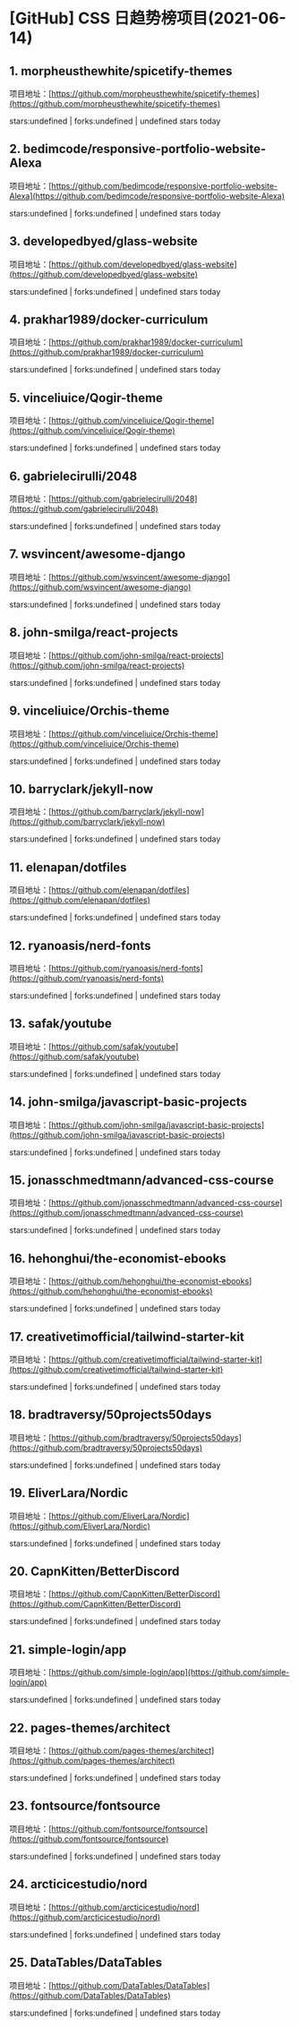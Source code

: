 # [GitHub] CSS 日趋势榜项目(2021-06-14)

## 1. morpheusthewhite/spicetify-themes 

项目地址：[https://github.com/morpheusthewhite/spicetify-themes](https://github.com/morpheusthewhite/spicetify-themes)

stars:undefined | forks:undefined | undefined stars today 



## 2. bedimcode/responsive-portfolio-website-Alexa 

项目地址：[https://github.com/bedimcode/responsive-portfolio-website-Alexa](https://github.com/bedimcode/responsive-portfolio-website-Alexa)

stars:undefined | forks:undefined | undefined stars today 



## 3. developedbyed/glass-website 

项目地址：[https://github.com/developedbyed/glass-website](https://github.com/developedbyed/glass-website)

stars:undefined | forks:undefined | undefined stars today 



## 4. prakhar1989/docker-curriculum 

项目地址：[https://github.com/prakhar1989/docker-curriculum](https://github.com/prakhar1989/docker-curriculum)

stars:undefined | forks:undefined | undefined stars today 



## 5. vinceliuice/Qogir-theme 

项目地址：[https://github.com/vinceliuice/Qogir-theme](https://github.com/vinceliuice/Qogir-theme)

stars:undefined | forks:undefined | undefined stars today 



## 6. gabrielecirulli/2048 

项目地址：[https://github.com/gabrielecirulli/2048](https://github.com/gabrielecirulli/2048)

stars:undefined | forks:undefined | undefined stars today 



## 7. wsvincent/awesome-django 

项目地址：[https://github.com/wsvincent/awesome-django](https://github.com/wsvincent/awesome-django)

stars:undefined | forks:undefined | undefined stars today 



## 8. john-smilga/react-projects 

项目地址：[https://github.com/john-smilga/react-projects](https://github.com/john-smilga/react-projects)

stars:undefined | forks:undefined | undefined stars today 



## 9. vinceliuice/Orchis-theme 

项目地址：[https://github.com/vinceliuice/Orchis-theme](https://github.com/vinceliuice/Orchis-theme)

stars:undefined | forks:undefined | undefined stars today 



## 10. barryclark/jekyll-now 

项目地址：[https://github.com/barryclark/jekyll-now](https://github.com/barryclark/jekyll-now)

stars:undefined | forks:undefined | undefined stars today 



## 11. elenapan/dotfiles 

项目地址：[https://github.com/elenapan/dotfiles](https://github.com/elenapan/dotfiles)

stars:undefined | forks:undefined | undefined stars today 



## 12. ryanoasis/nerd-fonts 

项目地址：[https://github.com/ryanoasis/nerd-fonts](https://github.com/ryanoasis/nerd-fonts)

stars:undefined | forks:undefined | undefined stars today 



## 13. safak/youtube 

项目地址：[https://github.com/safak/youtube](https://github.com/safak/youtube)

stars:undefined | forks:undefined | undefined stars today 



## 14. john-smilga/javascript-basic-projects 

项目地址：[https://github.com/john-smilga/javascript-basic-projects](https://github.com/john-smilga/javascript-basic-projects)

stars:undefined | forks:undefined | undefined stars today 



## 15. jonasschmedtmann/advanced-css-course 

项目地址：[https://github.com/jonasschmedtmann/advanced-css-course](https://github.com/jonasschmedtmann/advanced-css-course)

stars:undefined | forks:undefined | undefined stars today 



## 16. hehonghui/the-economist-ebooks 

项目地址：[https://github.com/hehonghui/the-economist-ebooks](https://github.com/hehonghui/the-economist-ebooks)

stars:undefined | forks:undefined | undefined stars today 



## 17. creativetimofficial/tailwind-starter-kit 

项目地址：[https://github.com/creativetimofficial/tailwind-starter-kit](https://github.com/creativetimofficial/tailwind-starter-kit)

stars:undefined | forks:undefined | undefined stars today 



## 18. bradtraversy/50projects50days 

项目地址：[https://github.com/bradtraversy/50projects50days](https://github.com/bradtraversy/50projects50days)

stars:undefined | forks:undefined | undefined stars today 



## 19. EliverLara/Nordic 

项目地址：[https://github.com/EliverLara/Nordic](https://github.com/EliverLara/Nordic)

stars:undefined | forks:undefined | undefined stars today 



## 20. CapnKitten/BetterDiscord 

项目地址：[https://github.com/CapnKitten/BetterDiscord](https://github.com/CapnKitten/BetterDiscord)

stars:undefined | forks:undefined | undefined stars today 



## 21. simple-login/app 

项目地址：[https://github.com/simple-login/app](https://github.com/simple-login/app)

stars:undefined | forks:undefined | undefined stars today 



## 22. pages-themes/architect 

项目地址：[https://github.com/pages-themes/architect](https://github.com/pages-themes/architect)

stars:undefined | forks:undefined | undefined stars today 



## 23. fontsource/fontsource 

项目地址：[https://github.com/fontsource/fontsource](https://github.com/fontsource/fontsource)

stars:undefined | forks:undefined | undefined stars today 



## 24. arcticicestudio/nord 

项目地址：[https://github.com/arcticicestudio/nord](https://github.com/arcticicestudio/nord)

stars:undefined | forks:undefined | undefined stars today 



## 25. DataTables/DataTables 

项目地址：[https://github.com/DataTables/DataTables](https://github.com/DataTables/DataTables)

stars:undefined | forks:undefined | undefined stars today 



